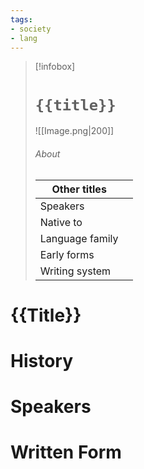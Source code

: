 ```yaml
---
tags:
- society
- lang
---
```

> [!infobox]
> # `{{title}}`
> ![[Image.png|200]]
> ###### About
> | Other titles |   |
> | ---- | ---- |
> | Speakers |  |
> | Native to |   |
> | Language family |  |
> | Early forms |   |
> | Writing system |   |
> 
# {{Title}}



# History



# Speakers



# Written Form

